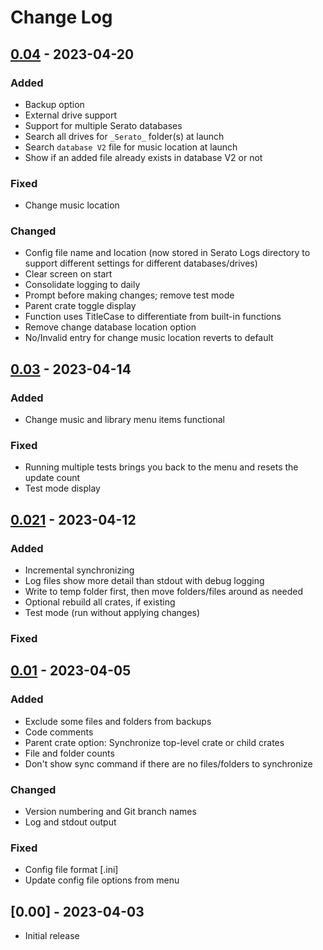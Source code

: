 # Change Log

## [0.04](https://github.com/davdmrgn/SeratoFolderCrateSync/releases/tag/v0.04) - 2023-04-20

### Added
- Backup option
- External drive support
- Support for multiple Serato databases
- Search all drives for `_Serato_` folder(s) at launch
- Search `database V2` file for music location at launch
- Show if an added file already exists in database V2 or not

### Fixed
- Change music location

### Changed
- Config file name and location (now stored in Serato Logs directory to support different settings for different databases/drives)
- Clear screen on start
- Consolidate logging to daily
- Prompt before making changes; remove test mode
- Parent crate toggle display
- Function uses TitleCase to differentiate from built-in functions
- Remove change database location option
- No/Invalid entry for change music location reverts to default

## [0.03](https://github.com/davdmrgn/SeratoFolderCrateSync/releases/tag/v0.03) - 2023-04-14

### Added
- Change music and library menu items functional

### Fixed
- Running multiple tests brings you back to the menu and resets the update count
- Test mode display

## [0.021](https://github.com/davdmrgn/SeratoFolderCrateSync/releases/tag/v0.021) - 2023-04-12

### Added
- Incremental synchronizing
- Log files show more detail than stdout with debug logging
- Write to temp folder first, then move folders/files around as needed
- Optional rebuild all crates, if existing
- Test mode (run without applying changes)

### Fixed

## [0.01](https://github.com/davdmrgn/SeratoFolderCrateSync/releases/tag/v0.01) - 2023-04-05

### Added
- Exclude some files and folders from backups
- Code comments
- Parent crate option: Synchronize top-level crate or child crates
- File and folder counts
- Don't show sync command if there are no files/folders to synchronize

### Changed
- Version numbering and Git branch names
- Log and stdout output

### Fixed
- Config file format [.ini]
- Update config file options from menu

## [0.00] - 2023-04-03

- Initial release
